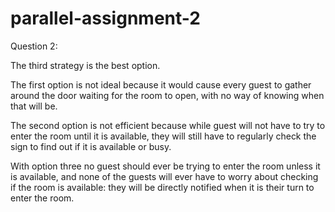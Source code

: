 # parallel-assignment-2 

Question 2:

The third strategy is the best option. 

The first option is not ideal because it would cause every guest to gather around the door waiting for the room to open, with no way of knowing when that will be.

The second option is not efficient because while guest will not have to try to enter the room until it is available, they will still have to regularly check the sign to find out if it is available or busy.

With option three no guest should ever be trying to enter the room unless it is available, and none of the guests will ever have to worry about checking if the room is available: they will be directly notified when it is their turn to enter the room. 
